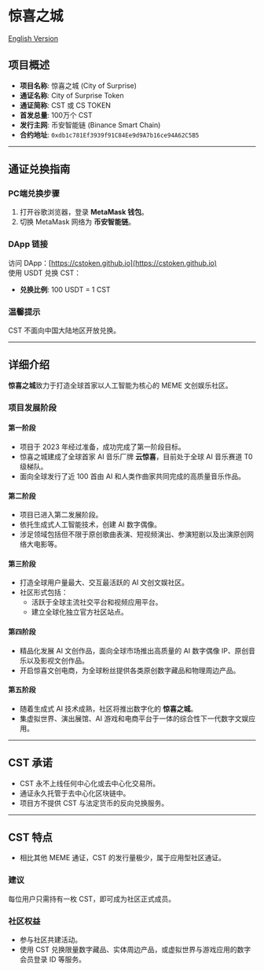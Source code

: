 # 惊喜之城

[English Version](./README_EN.md)

## 项目概述

- **项目名称**: 惊喜之城 (City of Surprise)
- **通证名称**: City of Surprise Token
- **通证简称**: CST 或 CS TOKEN
- **首发总量**: 100万个 CST
- **发行主网**: 币安智能链 (Binance Smart Chain)
- **合约地址**: `0xdb1c781Ef3939f91C84Ee9d9A7b16ce94A62C5B5`

---

## 通证兑换指南

### PC端兑换步骤
1. 打开谷歌浏览器，登录 **MetaMask 钱包**。
2. 切换 MetaMask 网络为 **币安智能链**。

### DApp 链接
访问 DApp：[https://cstoken.github.io](https://cstoken.github.io)  
使用 USDT 兑换 CST：
- **兑换比例**: 100 USDT = 1 CST

### 温馨提示
CST 不面向中国大陆地区开放兑换。

---

## 详细介绍
**惊喜之城**致力于打造全球首家以人工智能为核心的 MEME 文创娱乐社区。

### 项目发展阶段

#### 第一阶段
- 项目于 2023 年经过准备，成功完成了第一阶段目标。
- 惊喜之城建成了全球首家 AI 音乐厂牌 **云惊喜**，目前处于全球 AI 音乐赛道 T0 级梯队。
- 面向全球发行了近 100 首由 AI 和人类作曲家共同完成的高质量音乐作品。

#### 第二阶段
- 项目已进入第二发展阶段。
- 依托生成式人工智能技术，创建 AI 数字偶像。
- 涉足领域包括但不限于原创歌曲表演、短视频演出、参演短剧以及出演原创网络大电影等。

#### 第三阶段
- 打造全球用户量最大、交互最活跃的 AI 文创文娱社区。
- 社区形式包括：
  - 活跃于全球主流社交平台和视频应用平台。
  - 建立全球化独立官方社区站点。

#### 第四阶段
- 精品化发展 AI 文创作品，面向全球市场推出高质量的 AI 数字偶像 IP、原创音乐以及影视文创作品。
- 开启惊喜文创电商，为全球粉丝提供各类原创数字藏品和物理周边产品。

#### 第五阶段
- 随着生成式 AI 技术成熟，社区将推出数字化的 **惊喜之城**。
- 集虚拟世界、演出展馆、AI 游戏和电商平台于一体的综合性下一代数字文娱应用。

---

## CST 承诺
- CST 永不上线任何中心化或去中心化交易所。
- 通证永久托管于去中心化区块链中。
- 项目方不提供 CST 与法定货币的反向兑换服务。

---

## CST 特点
- 相比其他 MEME 通证，CST 的发行量极少，属于应用型社区通证。

### 建议
每位用户只需持有一枚 CST，即可成为社区正式成员。

### 社区权益
- 参与社区共建活动。
- 使用 CST 兑换限量数字藏品、实体周边产品，或虚拟世界与游戏应用的数字会员登录 ID 等服务。
